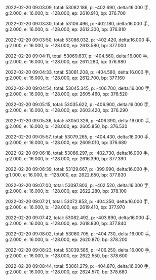 2022-02-20 09:03:09, total: 53082.186, p: -402.690, delta:16.000 手, g:2.000, e: 16.000, b: -128.000, ep: 2610.910, bp: 376.700

2022-02-20 09:03:30, total: 53106.496, p: -402.180, delta:16.000 手, g:2.000, e: 16.000, b: -128.000, ep: 2612.300, bp: 376.810

2022-02-20 09:03:50, total: 53086.032, p: -402.420, delta:16.000 手, g:2.000, e: 16.000, b: -128.000, ep: 2613.580, bp: 377.000

2022-02-20 09:04:11, total: 53069.637, p: -404.560, delta:16.000 手, g:2.000, e: 16.000, b: -128.000, ep: 2611.280, bp: 376.980

2022-02-20 09:04:33, total: 53081.208, p: -404.580, delta:16.000 手, g:2.000, e: 16.000, b: -128.000, ep: 2612.700, bp: 377.160

2022-02-20 09:04:54, total: 53045.345, p: -406.700, delta:16.000 手, g:2.000, e: 16.000, b: -128.000, ep: 2605.460, bp: 376.520

2022-02-20 09:05:15, total: 53035.622, p: -406.900, delta:16.000 手, g:2.000, e: 16.000, b: -128.000, ep: 2603.420, bp: 376.290

2022-02-20 09:05:36, total: 53050.326, p: -406.390, delta:16.000 手, g:2.000, e: 16.000, b: -128.000, ep: 2605.850, bp: 376.530

2022-02-20 09:05:57, total: 53079.265, p: -404.430, delta:16.000 手, g:2.000, e: 16.000, b: -128.000, ep: 2609.010, bp: 376.680

2022-02-20 09:06:18, total: 53086.297, p: -402.730, delta:16.000 手, g:2.000, e: 16.000, b: -128.000, ep: 2616.390, bp: 377.390

2022-02-20 09:06:39, total: 53129.667, p: -399.990, delta:16.000 手, g:1.000, e: 16.000, b: -128.000, ep: 2622.650, bp: 377.830

2022-02-20 09:07:00, total: 53097.803, p: -402.520, delta:16.000 手, g:2.000, e: 16.000, b: -128.000, ep: 2622.280, bp: 378.100

2022-02-20 09:07:21, total: 53072.853, p: -404.350, delta:16.000 手, g:2.000, e: 16.000, b: -128.000, ep: 2619.410, bp: 377.970

2022-02-20 09:07:42, total: 53082.492, p: -403.890, delta:16.000 手, g:2.000, e: 16.000, b: -128.000, ep: 2618.830, bp: 377.840

2022-02-20 09:08:02, total: 53060.705, p: -404.730, delta:16.000 手, g:2.000, e: 16.000, b: -128.000, ep: 2620.870, bp: 378.200

2022-02-20 09:08:23, total: 53039.585, p: -406.250, delta:16.000 手, g:2.000, e: 16.000, b: -128.000, ep: 2622.550, bp: 378.600

2022-02-20 09:08:44, total: 53061.279, p: -404.870, delta:16.000 手, g:2.000, e: 16.000, b: -128.000, ep: 2624.570, bp: 378.680